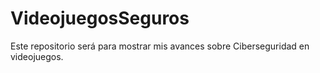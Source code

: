 # VideojuegosSeguros
Este repositorio será para mostrar mis avances sobre Ciberseguridad en videojuegos.
